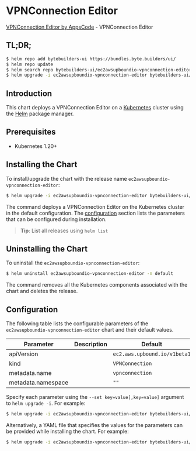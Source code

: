 # VPNConnection Editor

[VPNConnection Editor by AppsCode](https://byte.builders) - VPNConnection Editor

## TL;DR;

```bash
$ helm repo add bytebuilders-ui https://bundles.byte.builders/ui/
$ helm repo update
$ helm search repo bytebuilders-ui/ec2awsupboundio-vpnconnection-editor --version=v0.4.18
$ helm upgrade -i ec2awsupboundio-vpnconnection-editor bytebuilders-ui/ec2awsupboundio-vpnconnection-editor -n default --create-namespace --version=v0.4.18
```

## Introduction

This chart deploys a VPNConnection Editor on a [Kubernetes](http://kubernetes.io) cluster using the [Helm](https://helm.sh) package manager.

## Prerequisites

- Kubernetes 1.20+

## Installing the Chart

To install/upgrade the chart with the release name `ec2awsupboundio-vpnconnection-editor`:

```bash
$ helm upgrade -i ec2awsupboundio-vpnconnection-editor bytebuilders-ui/ec2awsupboundio-vpnconnection-editor -n default --create-namespace --version=v0.4.18
```

The command deploys a VPNConnection Editor on the Kubernetes cluster in the default configuration. The [configuration](#configuration) section lists the parameters that can be configured during installation.

> **Tip**: List all releases using `helm list`

## Uninstalling the Chart

To uninstall the `ec2awsupboundio-vpnconnection-editor`:

```bash
$ helm uninstall ec2awsupboundio-vpnconnection-editor -n default
```

The command removes all the Kubernetes components associated with the chart and deletes the release.

## Configuration

The following table lists the configurable parameters of the `ec2awsupboundio-vpnconnection-editor` chart and their default values.

|     Parameter      | Description |                 Default                 |
|--------------------|-------------|-----------------------------------------|
| apiVersion         |             | <code>ec2.aws.upbound.io/v1beta1</code> |
| kind               |             | <code>VPNConnection</code>              |
| metadata.name      |             | <code>vpnconnection</code>              |
| metadata.namespace |             | <code>""</code>                         |


Specify each parameter using the `--set key=value[,key=value]` argument to `helm upgrade -i`. For example:

```bash
$ helm upgrade -i ec2awsupboundio-vpnconnection-editor bytebuilders-ui/ec2awsupboundio-vpnconnection-editor -n default --create-namespace --version=v0.4.18 --set apiVersion=ec2.aws.upbound.io/v1beta1
```

Alternatively, a YAML file that specifies the values for the parameters can be provided while
installing the chart. For example:

```bash
$ helm upgrade -i ec2awsupboundio-vpnconnection-editor bytebuilders-ui/ec2awsupboundio-vpnconnection-editor -n default --create-namespace --version=v0.4.18 --values values.yaml
```
